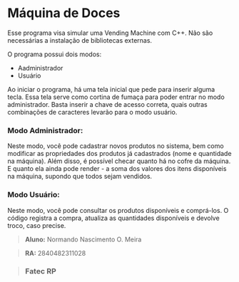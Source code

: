 # Máquina de Doces




Esse programa visa simular uma Vending Machine com C++. Não são necessárias a instalação de bibliotecas externas.

O programa possui dois modos:
- Aadministrador
- Usuário

Ao iniciar o programa, há uma tela inicial que pede para inserir alguma tecla. Essa tela serve como cortina de fumaça para poder entrar no modo administrador. Basta inserir a chave de acesso correta, quais outras combinações de caracteres levarão para o modo usuário.

### Modo Administrador:
Neste modo, você pode cadastrar novos produtos no sistema, bem como modificar as propriedades dos produtos já cadastrados (nome e quantidade na máquina). 
Além disso, é possível checar quanto há no cofre da máquina. E quanto ela ainda pode render - a soma dos valores dos itens disponíveis na máquina, supondo que todos sejam vendidos.

### Modo Usuário:
Neste modo, você pode consultar os produtos disponíveis e comprá-los. O código registra a compra, atualiza as quantidades disponíveis e devolve troco, caso precise.


> **Aluno:** Normando Nascimento O. Meira

> **RA:** 2840482311028

> ### **Fatec RP**
